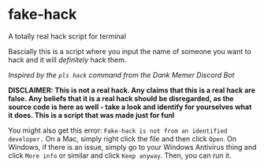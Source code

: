 # fake-hack
A totally real hack script for terminal

Bascially this is a script where you input the name of someone you want to hack and it will *definitely* hack them.

*Inspired by the `pls hack` command from the Dank Memer Discord Bot*

<span style="size: 10px;"><strong>DISCLAIMER: This is not a real hack.  Any claims that this is a real hack are false.  Any beliefs that it is a real hack should be disregarded, as the source code is here as well - take a look and identify for yourselves what it does.  This is a script that was made just for funl</strong></span>


You might also get this error:
`Fake-hack is not from an identified developer.`  On a Mac, simply right click the file and then click `Open`.  On Windows, if there is an issue, simply go to your Windows Antivirus thing and click `More info` or similar and click `Keep anyway`.  Then, you can run it.
